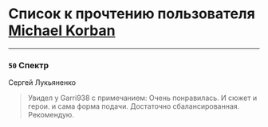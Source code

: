 # Список к прочтению пользователя [Michael Korban](http://my.mail.ru/mail/mkorban/)
---

### `50` Спектр
Сергей Лукьяненко
> Увидел у Garri938 с примечанием: Очень понравилась. И сюжет и герои. и сама форма подачи. Достаточно сбалансированная. Рекомендую.

